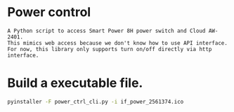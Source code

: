 # Power control
    A Python script to access Smart Power 8H power switch and Cloud AW-2401.
    This mimics web access because we don't know how to use API interface.
    For now, this library only supports turn on/off directly via http interface.

# Build a executable file.
``` bash
pyinstaller -F power_ctrl_cli.py -i if_power_2561374.ico
```
